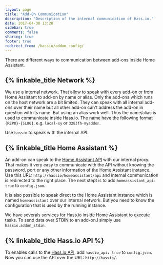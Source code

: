 ```yaml
---
layout: page
title: "Add-On Communication"
description: "Description of the internal communication of Hass.io."
date: 2017-04-30 13:28
sidebar: true
comments: false
sharing: true
footer: true
redirect_from: /hassio/addon_config/
---
```


There are different ways to communication between add-ons inside Home Assistant.

## {% linkable_title Network %}

We use a internal network. That allow to speak with every add-on or from Home Assistant to add-on by name or alias. Only the add-ons which runs on the host network are a bit limited. They can speak with all internal add-ons over their name but all other add-on can't address the add-on in question with its name. But using an alias work well. Thus the name/alias is used to communicate inside Hass.io. The name have the following format `{REPO}-{SLUG}`, e.g. `local-xy` or `3283fh-myaddon`.

Use `hassio` to speak with the internal API.

## {% linkable_title Home Assistant %}

An add-on can speak to the [Home Assistant API][hass-api] with our internal proxy. That makes it very easy to communicate with the API without knowing the password, port or any other information of the Home Assistant instance. Use this URL: `http://hassio/homeassistant/api` and internal communication is redirected to the right place. The next stept is to add `homeassistant_api: true` to `config.json`.

It is also possible to speak direct to the Home Assistant instance which is named `homeassistant` over our internal network. But you need to know the configuration that is used by the running instance.

We have severals services for Hass.io inside Home Assistant to execute tasks. To send data over STDIN to an add-on.l simply use `hassio.addon_stdin`.

## {% linkable_title Hass.io API %}

To enables calls to the [Hass.io API][hassio-api], add `hassio_api: true` to `config.json`. Now you can use the API over the URL: `http://hassio/`.

[hass-api]: https://home-assistant.io/developers/rest_api/
[hassio-api]: https://github.com/home-assistant/hassio/blob/master/API.md
